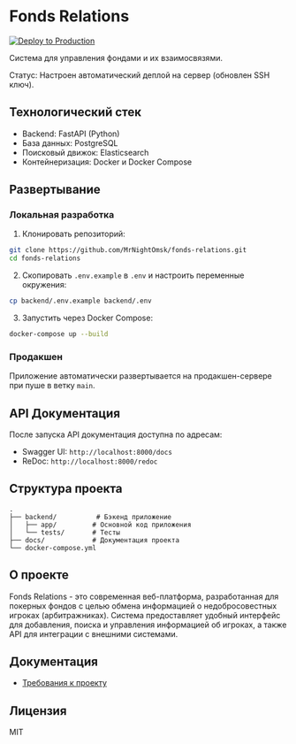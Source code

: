 # Fonds Relations

[![Deploy to Production](https://github.com/MrNightOmsk/fonds-relations/actions/workflows/deploy.yml/badge.svg)](https://github.com/MrNightOmsk/fonds-relations/actions/workflows/deploy.yml)

Система для управления фондами и их взаимосвязями.

Статус: Настроен автоматический деплой на сервер (обновлен SSH ключ).

## Технологический стек

- Backend: FastAPI (Python)
- База данных: PostgreSQL
- Поисковый движок: Elasticsearch
- Контейнеризация: Docker и Docker Compose

## Развертывание

### Локальная разработка

1. Клонировать репозиторий:
```bash
git clone https://github.com/MrNightOmsk/fonds-relations.git
cd fonds-relations
```

2. Скопировать `.env.example` в `.env` и настроить переменные окружения:
```bash
cp backend/.env.example backend/.env
```

3. Запустить через Docker Compose:
```bash
docker-compose up --build
```

### Продакшен

Приложение автоматически развертывается на продакшен-сервере при пуше в ветку `main`.

## API Документация

После запуска API документация доступна по адресам:
- Swagger UI: `http://localhost:8000/docs`
- ReDoc: `http://localhost:8000/redoc`

## Структура проекта

```
.
├── backend/          # Бэкенд приложение
│   ├── app/         # Основной код приложения
│   └── tests/       # Тесты
├── docs/            # Документация проекта
└── docker-compose.yml
```

## О проекте

Fonds Relations - это современная веб-платформа, разработанная для покерных фондов с целью обмена информацией о недобросовестных игроках (арбитражниках). Система предоставляет удобный интерфейс для добавления, поиска и управления информацией об игроках, а также API для интеграции с внешними системами.

## Документация

- [Требования к проекту](docs/PROJECT_REQUIREMENTS.md)

## Лицензия

MIT 